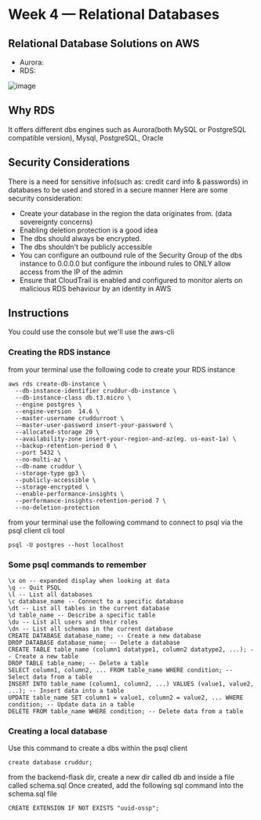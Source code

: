 # Week 4 — Relational Databases

## Relational Database Solutions on AWS
 - Aurora:
 - RDS:
 
 ![image](https://user-images.githubusercontent.com/67550608/232323190-415537c0-0e52-4323-add9-f8c3c73e55b8.png)


## Why RDS
It offers different dbs engines such as Aurora(both MySQL or PostgreSQL compatible version), Mysql, PostgreSQL, Oracle

## Security Considerations
There is a need for sensitive info(such as: credit card info & passwords) in databases to be used and stored in a secure manner
Here are some security consideration:
 - Create your database in the region the data originates from. (data sovereignty concerns)
 - Enabling deletion protection is a good idea
 - The dbs should always be encrypted.
 - The dbs shouldn't be publicly accessible
 - You can configure an outbound rule of the Security Group of the dbs instance to 0.0.0.0 but configure the inbound rules to ONLY allow access from the IP of the admin
 - Ensure that CloudTrail is enabled and configured to monitor alerts on malicious RDS behaviour by an identity in AWS

 ## Instructions
 You could use the console but we'll use the aws-cli

### Creating the RDS instance
 from your terminal use the following code to create your RDS instance
 
```
aws rds create-db-instance \
  --db-instance-identifier cruddur-db-instance \
  --db-instance-class db.t3.micro \
  --engine postgres \
  --engine-version  14.6 \
  --master-username cruddurroot \
  --master-user-password insert-your-password \
  --allocated-storage 20 \
  --availability-zone insert-your-region-and-az(eg. us-east-1a) \
  --backup-retention-period 0 \
  --port 5432 \
  --no-multi-az \
  --db-name cruddur \
  --storage-type gp3 \
  --publicly-accessible \
  --storage-encrypted \
  --enable-performance-insights \
  --performance-insights-retention-period 7 \
  --no-deletion-protection
```

from your terminal use the following command to connect to psql via the psql client cli tool
```
psql -U postgres --host localhost
```

### Some psql commands to remember
```
\x on -- expanded display when looking at data
\q -- Quit PSQL
\l -- List all databases
\c database_name -- Connect to a specific database
\dt -- List all tables in the current database
\d table_name -- Describe a specific table
\du -- List all users and their roles
\dn -- List all schemas in the current database
CREATE DATABASE database_name; -- Create a new database
DROP DATABASE database_name; -- Delete a database
CREATE TABLE table_name (column1 datatype1, column2 datatype2, ...); -- Create a new table
DROP TABLE table_name; -- Delete a table
SELECT column1, column2, ... FROM table_name WHERE condition; -- Select data from a table
INSERT INTO table_name (column1, column2, ...) VALUES (value1, value2, ...); -- Insert data into a table
UPDATE table_name SET column1 = value1, column2 = value2, ... WHERE condition; -- Update data in a table
DELETE FROM table_name WHERE condition; -- Delete data from a table
```

### Creating a local database
Use this command to create a dbs within the psql client
```
create database cruddur;
```
from the backend-flask dir, create a new dir called db and inside a file called schema.sql
Once created, add the following sql command into the schema.sql file
```
CREATE EXTENSION IF NOT EXISTS "uuid-ossp";
```









